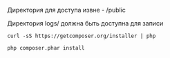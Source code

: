 Директория для доступа извне - /public

Директория logs/ должна быть доступна для записи

```
curl -sS https://getcomposer.org/installer | php

php composer.phar install
```